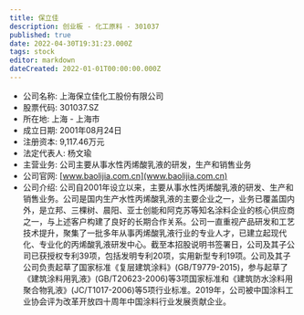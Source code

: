 ```yaml
---
title: 保立佳
description: 创业板 - 化工原料 - 301037
published: true
date: 2022-04-30T19:31:23.000Z
tags: stock
editor: markdown
dateCreated: 2022-01-01T00:00:00.000Z
---
```


- 公司名称: 上海保立佳化工股份有限公司
- 股票代码: 301037.SZ
- 所在地: 上海 - 上海市
- 成立日期: 2001年08月24日
- 注册资本: 9,117.46万元
- 法定代表人: 杨文瑜
- 主营业务: 公司主要从事水性丙烯酸乳液的研发，生产和销售业务
- 公司官网: [www.baolijia.com.cn](www.baolijia.com.cn)
- 公司介绍: 公司自2001年设立以来，主要从事水性丙烯酸乳液的研发、生产和销售业务。公司是国内生产水性丙烯酸乳液的主要企业之一，业务已覆盖国内外，是立邦、三棵树、晨阳、亚士创能和阿克苏等知名涂料企业的核心供应商之一，与上述客户构建了良好的长期合作关系。公司一直重视产品研发和工艺技术提升，聚集了一批多年从事丙烯酸乳液行业的专业人才，已建立起现代化、专业化的丙烯酸乳液研发中心。截至本招股说明书签署日，公司及其子公司已获授权专利39项，包括发明专利20项，实用新型专利19项。公司及其子公司负责起草了国家标准《复层建筑涂料》(GB/T9779-2015)，参与起草了《建筑涂料用乳液》(GB/T20623-2006)等3项国家标准和《建筑防水涂料用聚合物乳液》(JC/T1017-2006)等5项行业标准。2019年，公司被中国涂料工业协会评为改革开放四十周年中国涂料行业发展贡献企业。


